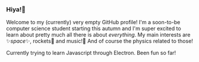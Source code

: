 ### Hiya!👋

Welcome to my (currently) very empty GitHub profile! I'm a soon-to-be computer science student starting this autumn and I'm super excited to learn about pretty much all there is about *everything*. My main interests are ✨*space*✨, rockets🚀 and music!🎵 And of course the physics related to those!

Currently trying to learn Javascript through Electron. Been fun so far!

<!--
**sebastianhuus/sebastianhuus** is a ✨ _special_ ✨ repository because its `README.md` (this file) appears on your GitHub profile.

Here are some ideas to get you started:

- 🔭 I’m currently working on ...
- 🌱 I’m currently learning ...
- 👯 I’m looking to collaborate on ...
- 🤔 I’m looking for help with ...
- 💬 Ask me about ...
- 📫 How to reach me: ...
- 😄 Pronouns: ...
- ⚡ Fun fact: ...
-->
